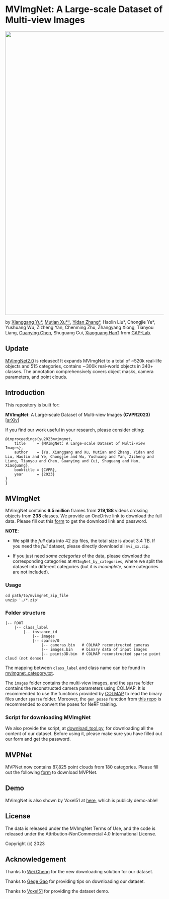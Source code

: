 # MVImgNet: A Large-scale Dataset of Multi-view Images
<img src="./assets/teaser_ori.png" width="900"/>

by [Xianggang Yu*](https://larry-u.github.io/), [Mutian Xu*†](https://mutianxu.github.io/), [Yidan Zhang*](http://zhangyidan.xyz/), Haolin Liu*, Chongjie Ye*,
Yushuang Wu, Zizheng Yan, Chenming Zhu, Zhangyang Xiong, Tianyou Liang,
[Guanying Chen](https://guanyingc.github.io/), Shuguang Cui, [Xiaoguang Han‡](https://gaplab.cuhk.edu.cn/) from [GAP-Lab](https://gaplab.cuhk.edu.cn/).

## Update
[MVImgNet2.0](https://github.com/luyues/MVImgNet2.0) is released! It expands MVImgNet to a total of ~520k real-life objects and 515 categories, contains ∼300k real-world objects in 340+ classes. The annotation comprehensively covers object masks, camera parameters, and point clouds.

## Introduction
This repository is built for:

**MVImgNet**: A Large-scale Dataset of Multi-view Images **(CVPR2023)** [[arXiv](http://arxiv.org/abs/2303.06042)]


If you find our work useful in your research, please consider citing:
```
@inproceedings{yu2023mvimgnet,
    title     = {MVImgNet: A Large-scale Dataset of Multi-view Images},
    author    = {Yu, Xianggang and Xu, Mutian and Zhang, Yidan and Liu, Haolin and Ye, Chongjie and Wu, Yushuang and Yan, Zizheng and Liang, Tianyou and Chen, Guanying and Cui, Shuguang and Han, Xiaoguang},
    booktitle = {CVPR},
    year      = {2023}
}
}
```

## MVImgNet
MVImgNet contains **6.5 million** frames from **219,188** videos crossing objects from **238** classes. We provide an OneDrive link to download the full data. Please fill out this [form](https://docs.google.com/forms/d/e/1FAIpQLSfU9BkV1hY3r75n5rc37IvlzaK2VFYbdsvohqPGAjb2YWIbUg/viewform?usp=sf_link) to get the download link and password.

**NOTE**: 
- We split the *full* data into 42 zip files, the total size is about 3.4 TB. If you need the *full* dataset, please directly download all `mvi_xx.zip`.

- If you just need *some categories* of the data, please download the corresponding categories at `MVImgNet_by_categories`, where we split the dataset into different categories (but it is *incomplete*, some categories are not included).

### Usage
```
cd path/to/mvimgnet_zip_file
unzip './*.zip'
```

### Folder structure
```
|-- ROOT
    |-- class_label
        |-- instance_id
            |-- images
            |-- sparse/0
                |-- cameras.bin   # COLMAP reconstructed cameras
                |-- images.bin    # binary data of input images
                |-- points3D.bin  # COLMAP reconstructed sparse point cloud (not dense) 
```

The mapping between `class_label` and class name can be found in [mvimgnet_category.txt](https://github.com/GAP-LAB-CUHK-SZ/MVImgNet/blob/main/mvimgnet_category.txt).

The `images` folder contains the multi-view images, and the `sparse` folder contains the reconstructed camera parameters using COLMAP. It is recommended to use the functions provided by [COLMAP](https://github.com/colmap/colmap/blob/dev/scripts/python/read_write_model.py) to read the binary files under `sparse` folder. Moreover, the `gen_poses` function from [this repo](https://github.com/Fyusion/LLFF/tree/master/llff/poses) is recommended to convert the poses for NeRF training.

### Script for downloading MVImgNet
We also provide the script, at [download_tool.py](https://github.com/GAP-LAB-CUHK-SZ/MVImgNet/blob/main/download_tool.py), for downloading all the content of our dataset. Before using it, please make sure you have filled out our form and get the password. 

## MVPNet
MVPNet now contains 87,825 point clouds from 180 categories. Please fill out the following [form](https://docs.google.com/forms/d/e/1FAIpQLSeZlpezgzmCufD94meHv-Pl_54RpNu2jZqMsyW2GCkVouyomQ/viewform?usp=sf_link) to download MVPNet.

## Demo
MVImgNet is also shown by Voxel51 at [here](https://cvpr.fiftyone.ai/datasets/mvimgnet/samples), which is publicly demo-able!

## License

The data is released under the MVImgNet Terms of Use, and the code is released under the Attribution-NonCommercial 4.0 International License.

Copyright (c) 2023

## Acknowledgement

Thanks to [Wei Cheng](https://wchengad.github.io/) for the new downloading solution for our dataset.

Thanks to [Gege Gao](https://github.com/GGGHSL) for providing tips on downloading our dataset.

Thanks to [Voxel51](https://docs.voxel51.com/) for providing the dataset demo.
